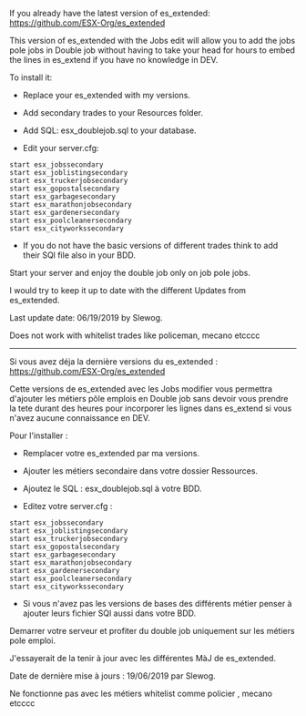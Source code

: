 If you already have the latest version of es_extended: https://github.com/ESX-Org/es_extended

This version of es_extended with the Jobs edit will allow you to add the jobs pole jobs in Double job without having to take your head for hours to embed the lines in es_extend if you have no knowledge in DEV.

To install it:
- Replace your es_extended with my versions.

- Add secondary trades to your Resources folder.

- Add SQL: esx_doublejob.sql to your database.

- Edit your server.cfg:
```
start esx_jobssecondary
start esx_joblistingsecondary
start esx_truckerjobsecondary
start esx_gopostalsecondary
start esx_garbagesecondary 
start esx_marathonjobsecondary 
start esx_gardenersecondary 
start esx_poolcleanersecondary 
start esx_cityworkssecondary
```

- If you do not have the basic versions of different trades think to add their SQl file also in your BDD.

Start your server and enjoy the double job only on job pole jobs.

I would try to keep it up to date with the different Updates from es_extended.

Last update date: 06/19/2019  by Slewog.

Does not work with whitelist trades like policeman, mecano etcccc

----------------------------------------------------------------------------------------------------------------

Si vous avez déja la dernière versions du es_extended : https://github.com/ESX-Org/es_extended

Cette versions de es_extended avec les Jobs modifier vous permettra d'ajouter les métiers pôle emplois en Double job sans devoir vous prendre la tete durant des heures pour incorporer les lignes dans es_extend si vous n'avez aucune connaissance en DEV.

Pour l'installer : 
- Remplacer votre es_extended par ma versions.

- Ajouter les métiers secondaire dans votre dossier Ressources.

- Ajoutez le SQL : esx_doublejob.sql à votre BDD.

- Editez votre server.cfg : 
```
start esx_jobssecondary
start esx_joblistingsecondary
start esx_truckerjobsecondary
start esx_gopostalsecondary
start esx_garbagesecondary 
start esx_marathonjobsecondary 
start esx_gardenersecondary 
start esx_poolcleanersecondary 
start esx_cityworkssecondary
```

- Si vous n'avez pas les versions de bases des différents métier penser à ajouter leurs fichier SQl aussi dans votre BDD.

Demarrer votre serveur et profiter du double job uniquement sur les métiers pole emploi.


J'essayerait de la tenir à jour avec les différentes MàJ de es_extended.

Date de dernière mise à jours : 19/06/2019 par Slewog.


Ne fonctionne pas avec les métiers whitelist comme policier , mecano etcccc




